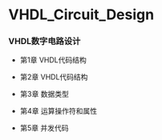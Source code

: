 ﻿# VHDL_Circuit_Design

### VHDL数字电路设计

- 第1章 VHDL代码结构 

- 第2章 VHDL代码结构 

- 第3章 数据类型

- 第4章 运算操作符和属性
- 第5章 并发代码